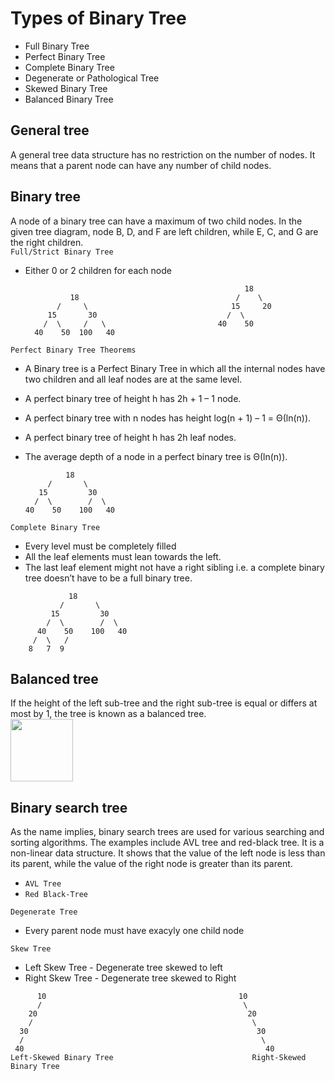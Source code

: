 # Types of Binary Tree
- Full Binary Tree
- Perfect Binary Tree
- Complete Binary Tree
- Degenerate or Pathological Tree
- Skewed Binary Tree
- Balanced Binary Tree

## General tree
A general tree data structure has no restriction on the number of nodes. It means that a parent node can have any number of child nodes.  

## Binary tree  
A node of a binary tree can have a maximum of two child nodes. In the given tree diagram, node B, D, and F are left children, while E, C, and G are the right children.  
`Full/Strict Binary Tree`
- Either 0 or 2 children for each node

                                                       18
                18                                   /    \  
             /     \                                15     20    
           15       30                             /  \   
          /  \     /   \                         40    50   
        40    50  100   40                      


`Perfect Binary Tree Theorems`
- A Binary tree is a Perfect Binary Tree in which all the internal nodes have two children and all leaf nodes are at the same level. 
- A perfect binary tree of height h has 2h + 1 – 1 node.
- A perfect binary tree with n nodes has height log(n + 1) – 1 = Θ(ln(n)).
- A perfect binary tree of height h has 2h leaf nodes.
- The average depth of a node in a perfect binary tree is Θ(ln(n)).

               18
           /       \  
         15         30  
        /  \        /  \
      40    50    100   40


`Complete Binary Tree`
- Every level must be completely filled
- All the leaf elements must lean towards the left.
- The last leaf element might not have a right sibling i.e. a complete binary tree doesn’t have to be a full binary tree.
```
             18
           /       \  
         15         30  
        /  \        /  \
      40    50    100   40
     /  \   /
    8   7  9 
```

## Balanced tree
If the height of the left sub-tree and the right sub-tree is equal or differs at most by 1, the tree is known as a balanced tree.  
<img src="https://media.geeksforgeeks.org/wp-content/uploads/20220614001043/upload.png" width="100px"></img>

## Binary search tree
As the name implies, binary search trees are used for various searching and sorting algorithms. The examples include AVL tree and red-black tree. It is a non-linear data structure. It shows that the value of the left node is less than its parent, while the value of the right node is greater than its parent.

- `AVL Tree`
- `Red Black-Tree`

`Degenerate Tree`
- Every parent node must have exacyly one child node

`Skew Tree`
- Left Skew Tree - Degenerate tree skewed to left
- Right Skew Tree - Degenerate tree skewed to Right
```  
      10                                           10
      /                                             \
    20                                               20
    /                                                 \
  30                                                   30
  /                                                     \
 40                                                      40
Left-Skewed Binary Tree                               Right-Skewed Binary Tree
```
